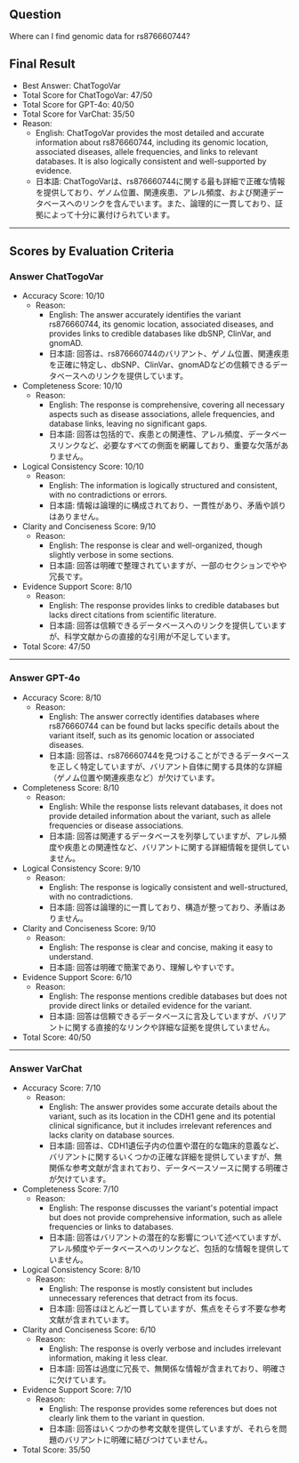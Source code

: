 ## Question

Where can I find genomic data for rs876660744?

## Final Result

- Best Answer: ChatTogoVar
- Total Score for ChatTogoVar: 47/50
- Total Score for GPT-4o: 40/50
- Total Score for VarChat: 35/50
- Reason:
  - English: ChatTogoVar provides the most detailed and accurate information about rs876660744, including its genomic location, associated diseases, allele frequencies, and links to relevant databases. It is also logically consistent and well-supported by evidence.
  - 日本語: ChatTogoVarは、rs876660744に関する最も詳細で正確な情報を提供しており、ゲノム位置、関連疾患、アレル頻度、および関連データベースへのリンクを含んでいます。また、論理的に一貫しており、証拠によって十分に裏付けられています。

---

## Scores by Evaluation Criteria

### Answer ChatTogoVar
- Accuracy Score: 10/10
  - Reason: 
    - English: The answer accurately identifies the variant rs876660744, its genomic location, associated diseases, and provides links to credible databases like dbSNP, ClinVar, and gnomAD.
    - 日本語: 回答は、rs876660744のバリアント、ゲノム位置、関連疾患を正確に特定し、dbSNP、ClinVar、gnomADなどの信頼できるデータベースへのリンクを提供しています。
- Completeness Score: 10/10
  - Reason: 
    - English: The response is comprehensive, covering all necessary aspects such as disease associations, allele frequencies, and database links, leaving no significant gaps.
    - 日本語: 回答は包括的で、疾患との関連性、アレル頻度、データベースリンクなど、必要なすべての側面を網羅しており、重要な欠落がありません。
- Logical Consistency Score: 10/10
  - Reason: 
    - English: The information is logically structured and consistent, with no contradictions or errors.
    - 日本語: 情報は論理的に構成されており、一貫性があり、矛盾や誤りはありません。
- Clarity and Conciseness Score: 9/10
  - Reason: 
    - English: The response is clear and well-organized, though slightly verbose in some sections.
    - 日本語: 回答は明確で整理されていますが、一部のセクションでやや冗長です。
- Evidence Support Score: 8/10
  - Reason: 
    - English: The response provides links to credible databases but lacks direct citations from scientific literature.
    - 日本語: 回答は信頼できるデータベースへのリンクを提供していますが、科学文献からの直接的な引用が不足しています。
- Total Score: 47/50

---

### Answer GPT-4o
- Accuracy Score: 8/10
  - Reason: 
    - English: The answer correctly identifies databases where rs876660744 can be found but lacks specific details about the variant itself, such as its genomic location or associated diseases.
    - 日本語: 回答は、rs876660744を見つけることができるデータベースを正しく特定していますが、バリアント自体に関する具体的な詳細（ゲノム位置や関連疾患など）が欠けています。
- Completeness Score: 8/10
  - Reason: 
    - English: While the response lists relevant databases, it does not provide detailed information about the variant, such as allele frequencies or disease associations.
    - 日本語: 回答は関連するデータベースを列挙していますが、アレル頻度や疾患との関連性など、バリアントに関する詳細情報を提供していません。
- Logical Consistency Score: 9/10
  - Reason: 
    - English: The response is logically consistent and well-structured, with no contradictions.
    - 日本語: 回答は論理的に一貫しており、構造が整っており、矛盾はありません。
- Clarity and Conciseness Score: 9/10
  - Reason: 
    - English: The response is clear and concise, making it easy to understand.
    - 日本語: 回答は明確で簡潔であり、理解しやすいです。
- Evidence Support Score: 6/10
  - Reason: 
    - English: The response mentions credible databases but does not provide direct links or detailed evidence for the variant.
    - 日本語: 回答は信頼できるデータベースに言及していますが、バリアントに関する直接的なリンクや詳細な証拠を提供していません。
- Total Score: 40/50

---

### Answer VarChat
- Accuracy Score: 7/10
  - Reason: 
    - English: The answer provides some accurate details about the variant, such as its location in the CDH1 gene and its potential clinical significance, but it includes irrelevant references and lacks clarity on database sources.
    - 日本語: 回答は、CDH1遺伝子内の位置や潜在的な臨床的意義など、バリアントに関するいくつかの正確な詳細を提供していますが、無関係な参考文献が含まれており、データベースソースに関する明確さが欠けています。
- Completeness Score: 7/10
  - Reason: 
    - English: The response discusses the variant's potential impact but does not provide comprehensive information, such as allele frequencies or links to databases.
    - 日本語: 回答はバリアントの潜在的な影響について述べていますが、アレル頻度やデータベースへのリンクなど、包括的な情報を提供していません。
- Logical Consistency Score: 8/10
  - Reason: 
    - English: The response is mostly consistent but includes unnecessary references that detract from its focus.
    - 日本語: 回答はほとんど一貫していますが、焦点をそらす不要な参考文献が含まれています。
- Clarity and Conciseness Score: 6/10
  - Reason: 
    - English: The response is overly verbose and includes irrelevant information, making it less clear.
    - 日本語: 回答は過度に冗長で、無関係な情報が含まれており、明確さに欠けています。
- Evidence Support Score: 7/10
  - Reason: 
    - English: The response provides some references but does not clearly link them to the variant in question.
    - 日本語: 回答はいくつかの参考文献を提供していますが、それらを問題のバリアントに明確に結びつけていません。
- Total Score: 35/50